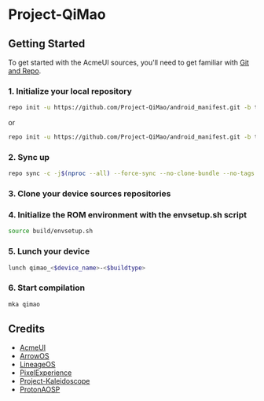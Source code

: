 # Project-QiMao

## Getting Started

To get started with the AcmeUI sources, you'll need to get
familiar with [Git and Repo](https://source.android.com/setup/build/downloading).

### 1. Initialize your local repository
```bash
repo init -u https://github.com/Project-QiMao/android_manifest.git -b tennis
```
or
```bash
repo init -u https://github.com/Project-QiMao/android_manifest.git -b tennis --depth=1
```

### 2. Sync up
```bash
repo sync -c -j$(nproc --all) --force-sync --no-clone-bundle --no-tags
```

### 3. Clone your device sources repositories

### 4. Initialize the ROM environment with the envsetup.sh script
```bash
source build/envsetup.sh
```

### 5. Lunch your device
```bash
lunch qimao_<$device_name>-<$buildtype>
```

### 6. Start compilation
```bash
mka qimao
```

## Credits
- [AcmeUI](https://github.com/AcmeUI)
- [ArrowOS](https://github.com/ArrowOS)
- [LineageOS](https://github.com/LineageOS)
- [PixelExperience](https://github.com/PixelExperience)
- [Project-Kaleidoscope](https://github.com/Project-Kaleidoscope)
- [ProtonAOSP](https://github.com/ProtonAOSP)
